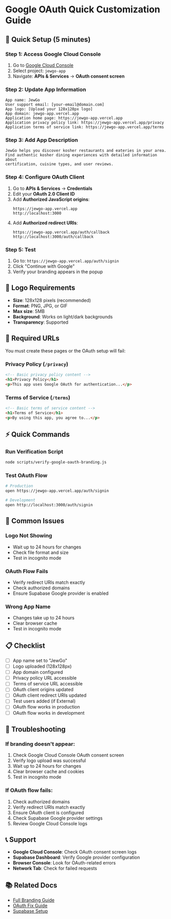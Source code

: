 # Google OAuth Quick Customization Guide

## 🚀 Quick Setup (5 minutes)

### **Step 1: Access Google Cloud Console**
1. Go to [Google Cloud Console](https://console.cloud.google.com/)
2. Select project: `jewgo-app`
3. Navigate: **APIs & Services** → **OAuth consent screen**

### **Step 2: Update App Information**
```
App name: JewGo
User support email: [your-email@domain.com]
App logo: [Upload your 128x128px logo]
App domain: jewgo-app.vercel.app
Application home page: https://jewgo-app.vercel.app
Application privacy policy link: https://jewgo-app.vercel.app/privacy
Application terms of service link: https://jewgo-app.vercel.app/terms
```

### **Step 3: Add App Description**
```
JewGo helps you discover kosher restaurants and eateries in your area. 
Find authentic kosher dining experiences with detailed information about 
certification, cuisine types, and user reviews.
```

### **Step 4: Configure OAuth Client**
1. Go to **APIs & Services** → **Credentials**
2. Edit your **OAuth 2.0 Client ID**
3. Add **Authorized JavaScript origins**:
   ```
   https://jewgo-app.vercel.app
   http://localhost:3000
   ```
4. Add **Authorized redirect URIs**:
   ```
   https://jewgo-app.vercel.app/auth/callback
   http://localhost:3000/auth/callback
   ```

### **Step 5: Test**
1. Go to: `https://jewgo-app.vercel.app/auth/signin`
2. Click "Continue with Google"
3. Verify your branding appears in the popup

## 🎨 Logo Requirements

- **Size**: 128x128 pixels (recommended)
- **Format**: PNG, JPG, or GIF
- **Max size**: 5MB
- **Background**: Works on light/dark backgrounds
- **Transparency**: Supported

## 🔗 Required URLs

You must create these pages or the OAuth setup will fail:

### **Privacy Policy** (`/privacy`)
```html
<!-- Basic privacy policy content -->
<h1>Privacy Policy</h1>
<p>This app uses Google OAuth for authentication...</p>
```

### **Terms of Service** (`/terms`)
```html
<!-- Basic terms of service content -->
<h1>Terms of Service</h1>
<p>By using this app, you agree to...</p>
```

## ⚡ Quick Commands

### **Run Verification Script**
```bash
node scripts/verify-google-oauth-branding.js
```

### **Test OAuth Flow**
```bash
# Production
open https://jewgo-app.vercel.app/auth/signin

# Development
open http://localhost:3000/auth/signin
```

## 🚨 Common Issues

### **Logo Not Showing**
- Wait up to 24 hours for changes
- Check file format and size
- Test in incognito mode

### **OAuth Flow Fails**
- Verify redirect URIs match exactly
- Check authorized domains
- Ensure Supabase Google provider is enabled

### **Wrong App Name**
- Changes take up to 24 hours
- Clear browser cache
- Test in incognito mode

## 📋 Checklist

- [ ] App name set to "JewGo"
- [ ] Logo uploaded (128x128px)
- [ ] App domain configured
- [ ] Privacy policy URL accessible
- [ ] Terms of service URL accessible
- [ ] OAuth client origins updated
- [ ] OAuth client redirect URIs updated
- [ ] Test users added (if External)
- [ ] OAuth flow works in production
- [ ] OAuth flow works in development

## 🔧 Troubleshooting

### **If branding doesn't appear:**
1. Check Google Cloud Console OAuth consent screen
2. Verify logo upload was successful
3. Wait up to 24 hours for changes
4. Clear browser cache and cookies
5. Test in incognito mode

### **If OAuth flow fails:**
1. Check authorized domains
2. Verify redirect URIs match exactly
3. Ensure OAuth client is configured
4. Check Supabase Google provider settings
5. Review Google Cloud Console logs

## 📞 Support

- **Google Cloud Console**: Check OAuth consent screen logs
- **Supabase Dashboard**: Verify Google provider configuration
- **Browser Console**: Look for OAuth-related errors
- **Network Tab**: Check for failed requests

## 📚 Related Docs

- [Full Branding Guide](./google-oauth-branding-customization.md)
- [OAuth Fix Guide](./google-oauth-fix.md)
- [Supabase Setup](./supabase-setup-guide.md)
